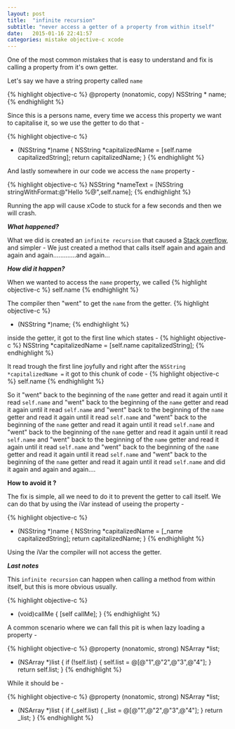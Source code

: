 ```yaml
---
layout: post
title:  "infinite recursion"
subtitle: "never access a getter of a property from within itself"
date:   2015-01-16 22:41:57
categories: mistake objective-c xcode
---
```


One of the most common mistakes that is easy to understand and fix is calling a property from it's own getter.

Let's say we have a string property called `name`  

{% highlight objective-c %}
@property (nonatomic, copy) NSString * name;
{% endhighlight %}

Since this is a persons name, every time we access this property we want to capitalise it, so we use the getter to do that -

{% highlight objective-c %}
- (NSString *)name
{
    NSString *capitalizedName = [self.name capitalizedString];
    return capitalizedName;
}
{% endhighlight %}

And lastly somewhere in our code we access the `name` property -

{% highlight objective-c %}
NSString *nameText = [NSString stringWithFormat:@"Hello %@",self.name];
{% endhighlight %}

Running the app will cause xCode to stuck for a few seconds and then we will crash.

***What happened?***

What we did is created an `infinite recursion` that caused a [Stack overflow][link-1], and simpler - We just created a method that calls itself again and again and again and again.............and again...

***How did it happen?***

When we wanted to access the `name` property, we called 
{% highlight objective-c %} 
self.name
{% endhighlight %} 

The compiler then "went" to get the `name` from the getter.
{% highlight objective-c %}
- (NSString *)name;
{% endhighlight %}

inside the getter, it got to the first line which states - 
{% highlight objective-c %} 
NSString *capitalizedName = [self.name capitalizedString];
{% endhighlight %} 

It read trough the first line joyfully and right after the `NSString *capitalizedName =` it got to this chunk of code - 
{% highlight objective-c %} 
self.name 
{% endhighlight %} 

So it "went" back to the beginning of the `name` getter and read it again until it read `self.name` and "went" back to the beginning of the `name` getter and read it again until it read `self.name` and "went" back to the beginning of the `name` getter and read it again until it read `self.name` and "went" back to the beginning of the `name` getter and read it again until it read `self.name` and "went" back to the beginning of the `name` getter and read it again until it read `self.name` and "went" back to the beginning of the `name` getter and read it again until it read `self.name` and "went" back to the beginning of the `name` getter and read it again until it read `self.name` and "went" back to the beginning of the `name` getter and read it again until it read `self.name` and did it again and again and again.... 



**How to avoid it ?**

The fix is simple, all we need to do it to prevent the getter to call itself. We can do that by using the iVar instead of useing the property -

{% highlight objective-c %}
- (NSString *)name
{
    NSString *capitalizedName = [_name capitalizedString];
    return capitalizedName;
}
{% endhighlight %}

Using the iVar the compiler will not access the getter.

***Last notes***

This `infinite recursion` can happen when calling a method from within itself, but this is more obvious usually. 

{% highlight objective-c %} 
- (void)callMe
{
    [self callMe];
}
{% endhighlight %}

A common scenario where we can fall this pit is when lazy loading a property -

{% highlight objective-c %} 
@property (nonatomic, strong) NSArray *list;

- (NSArray *)list
{
   if (!self.list)
   {
        self.list = @[@"1",@"2",@"3",@"4"];
   }
   return self.list;
}
{% endhighlight %}

While it should be -

{% highlight objective-c %} 
@property (nonatomic, strong) NSArray *list;

- (NSArray *)list
{
   if (_self.list)
   {
      _list = @[@"1",@"2",@"3",@"4"];
   }
   return _list;
}
{% endhighlight %}



[link-1]: http://en.wikipedia.org/wiki/Stack_overflow 